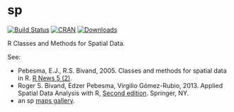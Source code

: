 # sp
[![Build Status](https://travis-ci.org/edzer/sp.png?branch=master)](https://travis-ci.org/edzer/sp) [![CRAN](http://www.r-pkg.org/badges/version/sp)](http://cran.r-project.org/package=sp) [![Downloads](http://cranlogs.r-pkg.org/badges/sp?color=brightgreen)](http://www.r-pkg.org/pkg/sp)

R Classes and Methods for Spatial Data.

See:

* Pebesma, E.J., R.S. Bivand, 2005. Classes and methods for spatial data in R. 
[R News 5 (2)](http://cran.r-project.org/doc/Rnews/Rnews_2005-2.pdf).
* Roger S. Bivand, Edzer Pebesma, Virgilio Gómez-Rubio, 2013. Applied Spatial Data 
Analysis with R, [Second edition](http://www.asdar-book.org/). Springer, NY.  
* an sp [maps gallery](https://edzer.github.io/sp).
